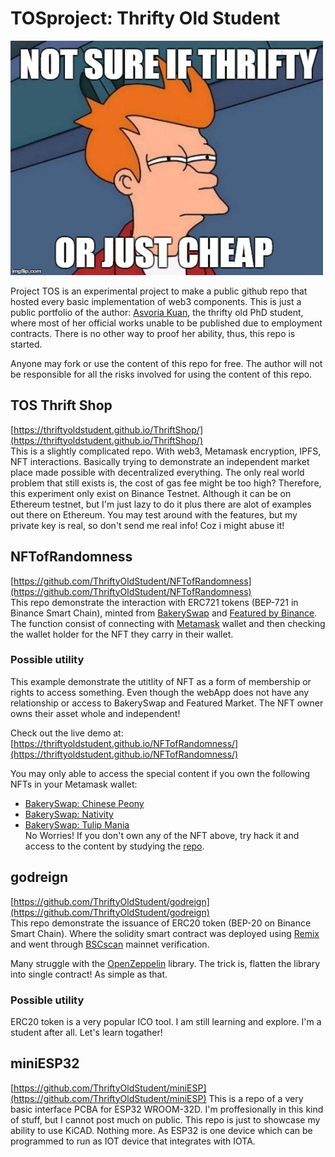 # TOSproject: Thrifty Old Student 
![](https://raw.githubusercontent.com/ThriftyOldStudent/TOSproject/main/src/tos.jpeg)

Project TOS is an experimental project to make a public github repo that hosted every basic implementation of web3 components. This is just a public portfolio of the author: [Asvoria Kuan](https://asvoria.github.io/MyCV/), the thrifty old PhD student, where most of her official works unable to be published due to employment contracts. There is no other way to proof her ability, thus, this repo is started.   

Anyone may fork or use the content of this repo for free. The author will not be responsible for all the risks involved for using the content of this repo.  

## TOS Thrift Shop
[https://thriftyoldstudent.github.io/ThriftShop/](https://thriftyoldstudent.github.io/ThriftShop/)  
This is a slightly complicated repo. With web3, Metamask encryption, IPFS, NFT interactions. Basically trying to demonstrate an independent market place made possible with decentralized everything. The only real world problem that still exists is, the cost of gas fee might be too high? Therefore, this experiment only exist on Binance Testnet. Although it can be on Ethereum testnet, but I'm just lazy to do it plus there are alot of examples out there on Ethereum. You may test around with the features, but my private key is real, so don't send me real info! Coz i might abuse it!  

## NFTofRandomness
[https://github.com/ThriftyOldStudent/NFTofRandomness](https://github.com/ThriftyOldStudent/NFTofRandomness)  
This repo demonstrate the interaction with ERC721 tokens (BEP-721 in Binance Smart Chain), minted from [BakerySwap](https://www.bakeryswap.org/) and [Featured by Binance](https://www.featured.market/). The function consist of connecting with [Metamask](https://metamask.io/) wallet and then checking the wallet holder for the NFT they carry in their wallet. 

### Possible utility  
This example demonstrate the utitlity of NFT as a form of membership or rights to access something. Even though the webApp does not have any relationship or access to BakerySwap and Featured Market. The NFT owner owns their asset whole and independent!

Check out the live demo at:  
[https://thriftyoldstudent.github.io/NFTofRandomness/](https://thriftyoldstudent.github.io/NFTofRandomness/)

You may only able to access the special content if you own the following NFTs in your Metamask wallet:  
* [BakerySwap: Chinese Peony](https://www.bakeryswap.org/#/exchange/bsc-artworks/artworkInfo/3310/0/1)  
* [BakerySwap: Nativity](https://www.bakeryswap.org/#/exchange/new-artworks/artworkInfo/26403/0/1)  
* [BakerySwap: Tulip Mania](https://www.bakeryswap.org/#/exchange/bsc-artworks/artworkInfo/3435/1/1)  
No Worries! If you don't own any of the NFT above, try hack it and access to the content by studying the [repo](https://github.com/ThriftyOldStudent/NFTofRandomness).

## godreign
[https://github.com/ThriftyOldStudent/godreign](https://github.com/ThriftyOldStudent/godreign)  
This repo demonstrate the issuance of ERC20 token (BEP-20 on Binance Smart Chain). Where the solidity smart contract was deployed using [Remix](https://remix.ethereum.org/) and went through [BSCscan](https://bscscan.com/) mainnet verification.  

Many struggle with the [OpenZeppelin](https://github.com/OpenZeppelin) library. The trick is, flatten the library into single contract! As simple as that.

### Possible utility  
ERC20 token is a very popular ICO tool. I am still learning and explore. I'm a student after all. Let's learn togather!

## miniESP32
[https://github.com/ThriftyOldStudent/miniESP](https://github.com/ThriftyOldStudent/miniESP)
This is a repo of a very basic interface PCBA for ESP32 WROOM-32D. I'm proffesionally in this kind of stuff, but I cannot post much on public. This repo is just to showcase my ability to use KiCAD. Nothing more. As ESP32 is one device which can be programmed to run as IOT device that integrates with IOTA. 
